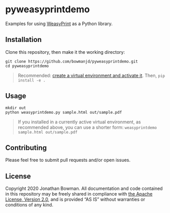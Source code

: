 # pyweasyprintdemo

Examples for using [WeasyPrint] as a Python library.

## Installation

Clone this repository, then make it the working directory:

```console
git clone https://github.com/bowmanjd/pyweasyprintdemo.git
cd pyweasyprintdemo
```

> Recommended: [create a virtual environment and activate it](https://dev.to/bowmanjd/python-tools-for-managing-virtual-environments-3bko). Then, `pip install -e .`

## Usage

```console
mkdir out
python weasyprintdemo.py sample.html out/sample.pdf
```

> If you installed in a currently active virtual environment, as recommended above, you can use a shorter form: `weasyprintdemo sample.html out/sample.pdf`

## Contributing

Please feel free to submit pull requests and/or open issues.

## License

Copyright 2020 Jonathan Bowman. All documentation and code contained in this repository may be freely shared in compliance with [the Apache License, Version 2.0][apache 2.0], and is provided “AS IS” without warranties or conditions of any kind.

[apache 2.0]: http://www.apache.org/licenses/LICENSE-2.0
[weasyprint]: https://weasyprint.org/
